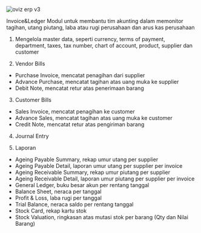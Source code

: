 
![oviz erp v3](https://github.com/user-attachments/assets/8a653085-dbd0-409a-9484-44e4075463a9)

Invoice&Ledger
Modul untuk membantu tim akunting dalam memonitor tagihan, utang piutang, laba atau rugi perusahaan dan arus kas perusahaan
1. Mengelola master data, seperti currency, terms of payment, department, taxes, tax number, chart of account, product, supplier dan customer

2. Vendor Bills
  - Purchase Invoice, mencatat penagihan dari supplier
  - Advance Purchase, mencatat tagihan atas uang muka ke supplier
  - Debit Note, mencatat retur atas penerimaan barang

3. Customer Bills
  - Sales Invoice, mencatat penagihan ke customer
  - Advance Sales, mencatat tagihan atas uang muka ke customer
  - Credit Note, mencatat retur atas pengiriman barang

4. Journal Entry

5. Laporan
  - Ageing Payable Summary, rekap umur utang per supplier
  - Ageing Payable Detail, laporan umur utang per supplier per invoice
  - Ageing Receivable Summary, rekap umur piutang per supplier
  - Ageing Receivable Detail, laporan umur piutang per supplier per invoice
  - General Ledger, buku besar akun per rentang tanggal
  - Balance Sheet, neraca per tanggal
  - Profit & Loss, laba rugi per tanggal
  - Trial Balance, neraca saldo per rentang tanggal
  - Stock Card, rekap kartu stok
  - Stock Valuation, ringkasan atas mutasi stok per barang (Qty dan Nilai Barang)
